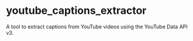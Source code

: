 # youtube_captions_extractor
A tool to extract captions from YouTube videos using the YouTube Data API v3.
